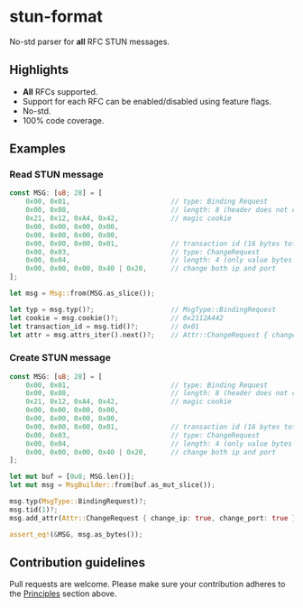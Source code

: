 # stun-format

No-std parser for **all** RFC STUN messages.

## Highlights
 - **All** RFCs supported.
 - Support for each RFC can be enabled/disabled using feature flags.
 - No-std.
 - 100% code coverage.

## Examples

### Read STUN message

```rust
const MSG: [u8; 28] = [
    0x00, 0x01,                         // type: Binding Request
    0x00, 0x08,                         // length: 8 (header does not count)
    0x21, 0x12, 0xA4, 0x42,             // magic cookie
    0x00, 0x00, 0x00, 0x00,             
    0x00, 0x00, 0x00, 0x00,             
    0x00, 0x00, 0x00, 0x01,             // transaction id (16 bytes total incl. magic cookie)
    0x00, 0x03,                         // type: ChangeRequest
    0x00, 0x04,                         // length: 4 (only value bytes count)
    0x00, 0x00, 0x00, 0x40 | 0x20,      // change both ip and port
];

let msg = Msg::from(MSG.as_slice());

let typ = msg.typ()?;                   // MsgType::BindingRequest
let cookie = msg.cookie()?;             // 0x2112A442
let transaction_id = msg.tid()?;        // 0x01
let attr = msg.attrs_iter().next()?;    // Attr::ChangeRequest { change_ip: true, change_port: true }
```

### Create STUN message

```rust
const MSG: [u8; 28] = [
    0x00, 0x01,                         // type: Binding Request
    0x00, 0x08,                         // length: 8 (header does not count)
    0x21, 0x12, 0xA4, 0x42,             // magic cookie
    0x00, 0x00, 0x00, 0x00,
    0x00, 0x00, 0x00, 0x00,
    0x00, 0x00, 0x00, 0x01,             // transaction id (16 bytes total incl. magic cookie)
    0x00, 0x03,                         // type: ChangeRequest
    0x00, 0x04,                         // length: 4 (only value bytes count)
    0x00, 0x00, 0x00, 0x40 | 0x20,      // change both ip and port
];

let mut buf = [0u8; MSG.len()];
let mut msg = MsgBuilder::from(buf.as_mut_slice());

msg.typ(MsgType::BindingRequest)?;
msg.tid(1)?;
msg.add_attr(Attr::ChangeRequest { change_ip: true, change_port: true })?;

assert_eq!(&MSG, msg.as_bytes());
```

## Contribution guidelines

Pull requests are welcome. Please make sure your contribution adheres to the [Principles](#Principles) section above.
